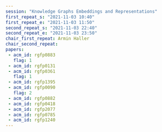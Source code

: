 ```yaml
---
session: "Knowledge Graphs Embeddings and Representations"
first_repeat_s: "2021-11-03 10:40" 
first_repeat_e: "2021-11-03 11:50" 
second_repeat_s: "2021-11-03 22:40" 
second_repeat_e: "2021-11-03 23:50" 
chair_first_repeat: Armin Haller
chair_second_repeat: 
papers:
 - acm_id: rgfp0883
   flag: 1
 - acm_id: rgfp0131
 - acm_id: rgfp0361
   flag: 1
 - acm_id: rgfp1395
 - acm_id: rgfp0090
   flag: 2
 - acm_id: rgfp0882
 - acm_id: rgfp0418
 - acm_id: rgfp2077
 - acm_id: rgfp0785
 - acm_id: rgfp1240
---
```

